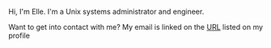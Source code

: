 Hi, I'm Elle. I'm a Unix systems administrator and engineer.

Want to get into contact with me? My email is linked on the [URL](https://nightshiftdrift.com) listed on my profile
